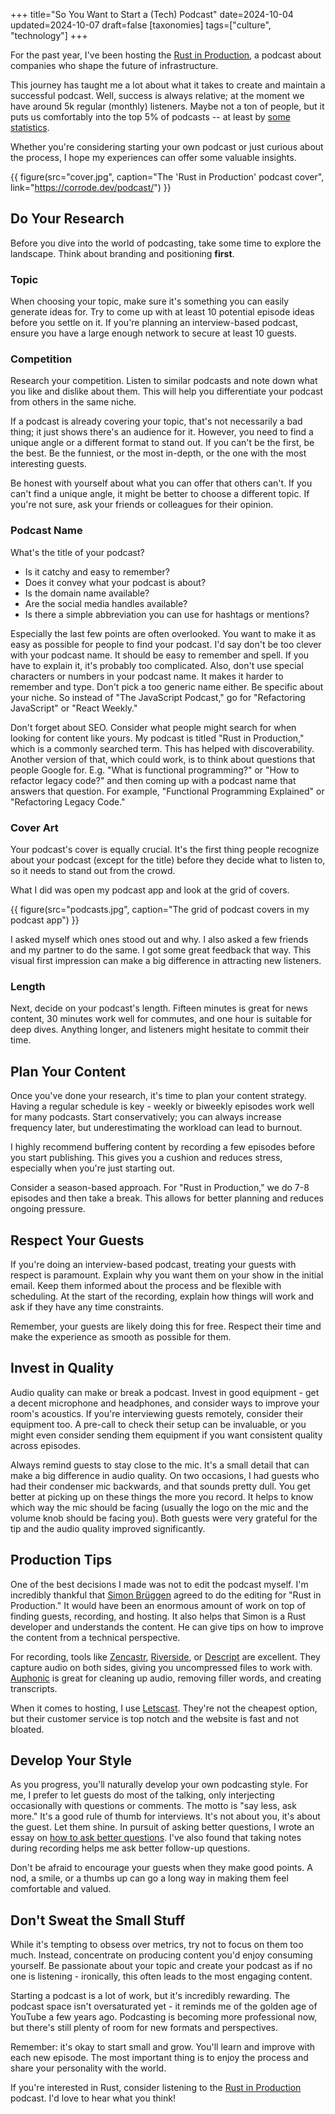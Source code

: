 +++
title="So You Want to Start a (Tech) Podcast"
date=2024-10-04
updated=2024-10-07
draft=false
[taxonomies]
tags=["culture", "technology"]
+++

For the past year, I've been hosting the [Rust in
Production](https://corrode.dev/podcast/),
a podcast about companies who shape the future of infrastructure.

This journey has taught me a lot about what it takes to create and maintain a
successful podcast. Well, success is always relative; at the moment we have
around 5k regular (monthly) listeners. Maybe not a ton of people, but it puts us
comfortably into the top 5% of podcasts -- at least by [some
statistics](https://www.demandsage.com/podcast-statistics/).

Whether you're considering starting your own podcast or just curious about the
process, I hope my experiences can offer some valuable insights.

{{ figure(src="cover.jpg", caption="The 'Rust in Production' podcast cover", link="https://corrode.dev/podcast/") }}

## Do Your Research

Before you dive into the world of podcasting, take some time to explore the landscape. Think about branding and positioning **first**.

### Topic

When choosing your topic, make sure it's something you can easily generate ideas
for. Try to come up with at least 10 potential episode ideas 
before you settle on it. If you're
planning an interview-based podcast, ensure you have a large enough network to
secure at least 10 guests.


### Competition

Research your competition. Listen to similar podcasts and note down what you like and dislike about them. This will help you differentiate your podcast from others in the same niche.

If a podcast is already covering your topic, that's not necessarily a bad thing; it just shows there's an audience for it. However, you need to find a unique angle or a different format to stand out. If you can't be the first, be the best. Be the funniest, or the most in-depth, or the one with the most interesting guests.

Be honest with yourself about what you can offer that others can't. If you can't find a unique angle, it might be better to choose a different topic.
If you're not sure, ask your friends or colleagues for their opinion.

### Podcast Name

What's the title of your podcast?

- Is it catchy and easy to remember?
- Does it convey what your podcast is about?
- Is the domain name available?
- Are the social media handles available?
- Is there a simple abbreviation you can use for hashtags or mentions?

Especially the last few points are often overlooked. You want to make it as easy as possible for people to find your podcast.
I'd say don't be too clever with your podcast name. It should be easy to remember and spell. If you have to explain it, it's probably too complicated. Also, don't use special characters or numbers in your podcast name. It makes it harder to remember and type.
Don't pick a too generic name either. Be specific about your niche. So instead of "The JavaScript Podcast," go for "Refactoring JavaScript" or
"React Weekly."

Don't forget about SEO. Consider what people might search for when looking for content like yours. My podcast is titled "Rust in Production," which is a commonly searched term. This has helped with discoverability.
Another version of that, which could work, is to think about questions that people Google for.
E.g. "What is functional programming?" or "How to refactor legacy code?"
and then coming up with a podcast name that answers that question.
For example, "Functional Programming Explained" or "Refactoring Legacy Code."

### Cover Art

Your podcast's cover is equally crucial. It's the first thing people recognize about your podcast (except for the title) before they decide what to listen to, so it needs to stand out from the crowd.

What I did was open my podcast app and look at the grid of covers.

{{ figure(src="podcasts.jpg", caption="The grid of podcast covers in my podcast app") }}

I asked myself which ones stood out and why.
I also asked a few friends and my partner to do the same. I got some great feedback that way.
This visual first impression can make a big difference in attracting new listeners.

### Length

Next, decide on your podcast's length. Fifteen minutes is great for news content, 30 minutes work well for commutes, and one hour is suitable for deep dives. Anything longer, and listeners might hesitate to commit their time.

## Plan Your Content

Once you've done your research, it's time to plan your content strategy. Having a regular schedule is key - weekly or biweekly episodes work well for many podcasts. Start conservatively; you can always increase frequency later, but underestimating the workload can lead to burnout.

I highly recommend buffering content by recording a few episodes before you start publishing. This gives you a cushion and reduces stress, especially when you're just starting out.

Consider a season-based approach. For "Rust in Production," we do 7-8 episodes and then take a break. This allows for better planning and reduces ongoing pressure.

## Respect Your Guests

If you're doing an interview-based podcast, treating your guests with respect is paramount. Explain why you want them on your show in the initial email. Keep them informed about the process and be flexible with scheduling. At the start of the recording, explain how things will work and ask if they have any time constraints.

Remember, your guests are likely doing this for free. Respect their time and make the experience as smooth as possible for them.

## Invest in Quality

Audio quality can make or break a podcast. Invest in good equipment - get a decent microphone and headphones, and consider ways to improve your room's acoustics. If you're interviewing guests remotely, consider their equipment too. A pre-call to check their setup can be invaluable, or you might even consider sending them equipment if you want consistent quality across episodes.

Always remind guests to stay close to the mic. It's a small detail that can make a big difference in audio quality.
On two occasions, I had guests who had their condenser mic backwards, and that sounds pretty dull. You get better at picking up on these things the more you record. It helps to know which way the mic should be facing (usually the logo on the mic and the volume knob should be facing you). Both guests were very grateful for the tip and the audio quality improved significantly.

## Production Tips

One of the best decisions I made was not to edit the podcast myself. I'm incredibly thankful that [Simon Brüggen](https://github.com/M3t0r) agreed to do the editing for "Rust in Production." It would have been an enormous amount of work on top of finding guests, recording, and hosting.
It also helps that Simon is a Rust developer and understands the content. He can give tips on how to improve the content from a technical perspective.

For recording, tools like [Zencastr](https://zencastr.com/), [Riverside](https://riverside.fm/), or [Descript](https://www.descript.com/) are excellent. They capture audio on both sides, giving you uncompressed files to work with. [Auphonic](https://auphonic.com/) is great for cleaning up audio, removing filler words, and creating transcripts.

When it comes to hosting, I use [Letscast](https://letscast.fm/). They're not the cheapest option, but their customer service is top notch and the website is fast and not bloated.

## Develop Your Style

As you progress, you'll naturally develop your own podcasting style. For me, I prefer to let guests do most of the talking, only interjecting occasionally with questions or comments.
The motto is "say less, ask more." It's a good rule of thumb for interviews. It's not about you, it's about the guest. Let them shine.
In pursuit of asking better questions, I wrote an essay on [how to ask better questions](/2024/asking-better-questions/).
I've also found that taking notes during recording helps me ask better follow-up questions.

Don't be afraid to encourage your guests when they make good points. A nod, a smile, or a thumbs up can go a long way in making them feel comfortable and valued.

## Don't Sweat the Small Stuff

While it's tempting to obsess over metrics, try not to focus on them too much. Instead, concentrate on producing content you'd enjoy consuming yourself. Be passionate about your topic and create your podcast as if no one is listening - ironically, this often leads to the most engaging content.

Starting a podcast is a lot of work, but it's incredibly rewarding. The podcast space isn't oversaturated yet - it
reminds me of the golden age of YouTube a few years ago. Podcasting is becoming more professional now, but there's still plenty of room for new formats and perspectives.

Remember: it's okay to start small and grow. You'll learn and improve with each new episode. The most important thing is to enjoy the process and share your personality with the world.

If you're interested in Rust, consider listening to the [Rust in Production](https://corrode.dev/podcast/) podcast. I'd love to hear what you think!